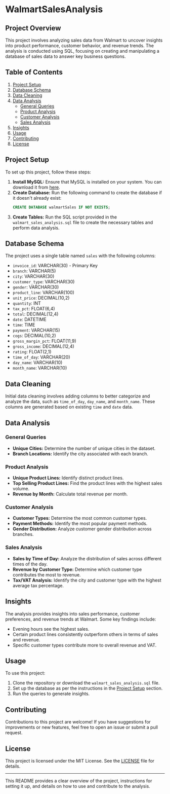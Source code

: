 # WalmartSalesAnalysis

## Project Overview

This project involves analyzing sales data from Walmart to uncover insights into product performance, customer behavior, and revenue trends. The analysis is conducted using SQL, focusing on creating and manipulating a database of sales data to answer key business questions.

## Table of Contents

1. [Project Setup](#project-setup)
2. [Database Schema](#database-schema)
3. [Data Cleaning](#data-cleaning)
4. [Data Analysis](#data-analysis)
    - [General Queries](#general-queries)
    - [Product Analysis](#product-analysis)
    - [Customer Analysis](#customer-analysis)
    - [Sales Analysis](#sales-analysis)
5. [Insights](#insights)
6. [Usage](#usage)
7. [Contributing](#contributing)
8. [License](#license)

## Project Setup

To set up this project, follow these steps:

1. **Install MySQL:** Ensure that MySQL is installed on your system. You can download it from [here](https://dev.mysql.com/downloads/).
2. **Create Database:** Run the following command to create the database if it doesn't already exist:
    ```sql
    CREATE DATABASE walmartSales IF NOT EXISTS;
    ```
3. **Create Tables:** Run the SQL script provided in the `walmart_sales_analysis.sql` file to create the necessary tables and perform data analysis.

## Database Schema

The project uses a single table named `sales` with the following columns:

- `invoice_id`: VARCHAR(30) - Primary Key
- `branch`: VARCHAR(5)
- `city`: VARCHAR(30)
- `customer_type`: VARCHAR(30)
- `gender`: VARCHAR(30)
- `product_line`: VARCHAR(100)
- `unit_price`: DECIMAL(10,2)
- `quantity`: INT
- `tax_pct`: FLOAT(6,4)
- `total`: DECIMAL(12,4)
- `date`: DATETIME
- `time`: TIME
- `payment`: VARCHAR(15)
- `cogs`: DECIMAL(10,2)
- `gross_margin_pct`: FLOAT(11,9)
- `gross_income`: DECIMAL(12,4)
- `rating`: FLOAT(2,1)
- `time_of_day`: VARCHAR(20)
- `day_name`: VARCHAR(10)
- `month_name`: VARCHAR(10)

## Data Cleaning

Initial data cleaning involves adding columns to better categorize and analyze the data, such as `time_of_day`, `day_name`, and `month_name`. These columns are generated based on existing `time` and `date` data.

## Data Analysis

### General Queries

- **Unique Cities:** Determine the number of unique cities in the dataset.
- **Branch Locations:** Identify the city associated with each branch.

### Product Analysis

- **Unique Product Lines:** Identify distinct product lines.
- **Top Selling Product Lines:** Find the product lines with the highest sales volume.
- **Revenue by Month:** Calculate total revenue per month.

### Customer Analysis

- **Customer Types:** Determine the most common customer types.
- **Payment Methods:** Identify the most popular payment methods.
- **Gender Distribution:** Analyze customer gender distribution across branches.

### Sales Analysis

- **Sales by Time of Day:** Analyze the distribution of sales across different times of the day.
- **Revenue by Customer Type:** Determine which customer type contributes the most to revenue.
- **Tax/VAT Analysis:** Identify the city and customer type with the highest average tax percentage.

## Insights

The analysis provides insights into sales performance, customer preferences, and revenue trends at Walmart. Some key findings include:

- Evening hours see the highest sales.
- Certain product lines consistently outperform others in terms of sales and revenue.
- Specific customer types contribute more to overall revenue and VAT.

## Usage

To use this project:

1. Clone the repository or download the `walmart_sales_analysis.sql` file.
2. Set up the database as per the instructions in the [Project Setup](#project-setup) section.
3. Run the queries to generate insights.

## Contributing

Contributions to this project are welcome! If you have suggestions for improvements or new features, feel free to open an issue or submit a pull request.

## License

This project is licensed under the MIT License. See the [LICENSE](LICENSE) file for details.

---

This README provides a clear overview of the project, instructions for setting it up, and details on how to use and contribute to the analysis.
